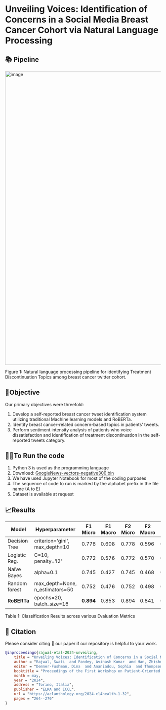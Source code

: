 # Unveiling Voices: Identification of Concerns in a Social Media Breast Cancer Cohort via Natural Language Processing

## 📚 Pipeline
<img width="951" alt="image" src="https://github.com/swati-rajwal/BreastCancer_tweets_project/assets/145946818/79afc838-8dbe-4c34-b626-801817c22944">

Figure 1: Natural language processing pipeline for identifying Treatment Discontinuation Topics among breast cancer twitter cohort.

## 🎯Objective
Our primary objectives were threefold:
1. Develop a self-reported breast cancer tweet identification system utilizing traditional Machine learning models and RoBERTa.
2. Identify breast cancer-related concern-based topics in patients’ tweets.
3. Perform sentiment intensity analysis of patients who voice dissatisfaction and identification of treatment discontinuation in the self-reported tweets category.

## 🏃‍♂️To Run the code
1. Python 3 is used as the programming language
2. Download: <a href="https://drive.google.com/file/d/0B7XkCwpI5KDYNlNUTTlSS21pQmM/view?resourcekey=0-wjGZdNAUop6WykTtMip30g" target="_blank">GoogleNews-vectors-negative300.bin</a>
3. We have used Jupyter Notebook for most of the coding purposes
4. The sequence of code to run is marked by the alphabet prefix in the file name (A to E)
5. Dataset is available at request

## 📈Results

| Model         | Hyperparameter                  | F1 Micro | F1 Macro | F2 Micro | F2 Macro | Log loss |
|---------------|---------------------------------|----------|----------|----------|----------|----------|
| Decision Tree | criterion='gini', max_depth=10  | 0.778    | 0.608    | 0.778    | 0.596    | 0.734    |
| Logistic Reg. | C=10, penalty='l2'              | 0.772    | 0.576    | 0.772    | 0.570    | 0.464    |
| Naïve Bayes   | alpha=0.1                       | 0.745    | 0.427    | 0.745    | 0.468    | 0.568    |
| Random forest | max_depth=None, n_estimators=50 | 0.752    | 0.476    | 0.752    | 0.498    | 0.652    |
| **RoBERTa**       | epochs=20, batch_size=16        | **0.894**    | 0.853    | 0.894    | 0.841    | 0.332    |

Table 1: Classification Results across various Evaluation Metrics


## 📑 Citation

Please consider citing 📑 our paper if our repository is helpful to your work.
```bibtex
@inproceedings{rajwal-etal-2024-unveiling,
    title = "Unveiling Voices: Identification of Concerns in a Social Media Breast Cancer Cohort via Natural Language Processing",
    author = "Rajwal, Swati  and Pandey, Avinash Kumar  and Han, Zhishuo  and Sarker, Abeed",
    editor = "Demner-Fushman, Dina  and Ananiadou, Sophia  and Thompson, Paul  and Ondov, Brian",
    booktitle = "Proceedings of the First Workshop on Patient-Oriented Language Processing (CL4Health) @ LREC-COLING 2024",
    month = may,
    year = "2024",
    address = "Torino, Italia",
    publisher = "ELRA and ICCL",
    url = "https://aclanthology.org/2024.cl4health-1.32",
    pages = "264--270"
}
```

